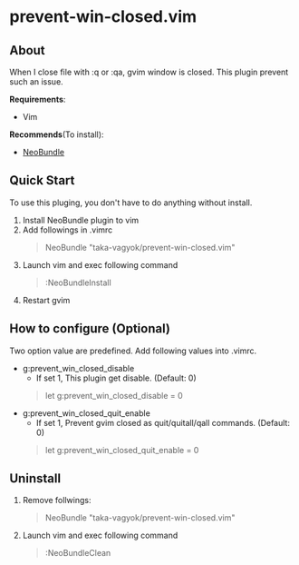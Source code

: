 prevent-win-closed.vim
======================

## About

When I close file with :q or :qa, gvim window is closed.
This plugin prevent such an issue.

__Requirements__:
- Vim

__Recommends__(To install):
- [NeoBundle](https:://github.com/Shougo/neobundle.vim)

## Quick Start

To use this pluging, you don't have to do anything without install.

1. Install NeoBundle plugin to vim
2. Add followings in .vimrc
	> NeoBundle "taka-vagyok/prevent-win-closed.vim"
3. Launch vim and exec following command
    > :NeoBundleInstall
4. Restart gvim

## How to configure (Optional) 

Two option value are predefined.
Add following values into .vimrc.

- g:prevent_win_closed_disable 
	- If set 1, This plugin get disable. (Default: 0)
	> let g:prevent_win_closed_disable = 0
- g:prevent_win_closed_quit_enable 
	- If set 1, Prevent gvim closed as quit/quitall/qall commands. (Default: 0)
	> let g:prevent_win_closed_quit_enable = 0
 

## Uninstall

1. Remove follwings:
	> NeoBundle "taka-vagyok/prevent-win-closed.vim"
2. Launch vim and exec following command
    > :NeoBundleClean

